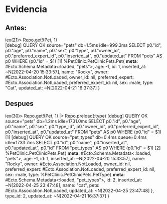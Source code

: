 # Evidencia

## Antes:

iex(21)> Repo.get!(Pet, 1)                                  
[debug] QUERY OK source="pets" db=1.5ms idle=999.3ms
SELECT p0."id", p0."age", p0."name", p0."sex", p0."type", p0."owner_id", p0."preferred_expert_id", p0."inserted_at", p0."updated_at" FROM "pets" AS p0 WHERE (p0."id" = $1) [1]
%PetClinic.PetClinicPets.Pet{
  __meta__: #Ecto.Schema.Metadata<:loaded, "pets">,
  age: -1,
  id: 1,
  inserted_at: ~N[2022-04-20 15:33:57],
  name: "Rocky",
  owner: #Ecto.Association.NotLoaded<association :owner is not loaded>,
  owner_id: nil,
  preferred_expert: #Ecto.Association.NotLoaded<association :preferred_expert is not loaded>,
  preferred_expert_id: nil,
  sex: :male,
  type: "Cat",
  updated_at: ~N[2022-04-21 16:37:37]
}

## Despues

iex(30)> Repo.get!(Pet, 1) |> Repo.preload(:type)
[debug] QUERY OK source="pets" db=1.2ms idle=1731.0ms
SELECT p0."id", p0."age", p0."name", p0."sex", p0."type_id", p0."owner_id", p0."preferred_expert_id", p0."inserted_at", p0."updated_at" FROM "pets" AS p0 WHERE (p0."id" = $1) [1]
[debug] QUERY OK source="pet_types" db=0.4ms queue=0.4ms idle=1733.7ms
SELECT p0."id", p0."name", p0."inserted_at", p0."updated_at", p0."id" FROM "pet_types" AS p0 WHERE (p0."id" = $1) [2]
%PetClinic.PetClinicPets.Pet{
  __meta__: #Ecto.Schema.Metadata<:loaded, "pets">,
  age: -1,
  id: 1,
  inserted_at: ~N[2022-04-20 15:33:57],
  name: "Rocky",
  owner: #Ecto.Association.NotLoaded<association :owner is not loaded>,
  owner_id: nil,
  preferred_expert: #Ecto.Association.NotLoaded<association :preferred_expert is not loaded>,
  preferred_expert_id: nil,
  sex: :male,
  type: %PetClinic.PetClinicPets.PetType{
    __meta__: #Ecto.Schema.Metadata<:loaded, "pet_types">,
    id: 2,
    inserted_at: ~N[2022-04-25 23:47:48],
    name: "cat",
    pets: #Ecto.Association.NotLoaded<association :pets is not loaded>,
    updated_at: ~N[2022-04-25 23:47:48]
  },
  type_id: 2,
  updated_at: ~N[2022-04-21 16:37:37]
}


